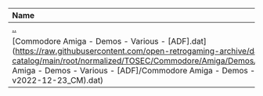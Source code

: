 |Name|Size|
|:---|---:|
|[..](../index.html)|DIR|
|[Commodore Amiga - Demos - Various - [ADF].dat](https://raw.githubusercontent.com/open-retrogaming-archive/dat-catalog/main/root/normalized/TOSEC/Commodore/Amiga/Demos/Various/[ADF]/Commodore Amiga - Demos - Various - [ADF]/Commodore Amiga - Demos - Various - [ADF] (TOSEC-v2022-12-23_CM).dat)|1644291|
